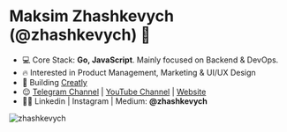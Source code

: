 <h1 align="left">Maksim Zhashkevych (@zhashkevych) 👋</h1>

- 💻 Core Stack: **Go, JavaScript**. Mainly focused on Backend & DevOps.
- 🔥 Interested in Product Management, Marketing & UI/UX Design
- 🚀 Building <a href="http://creatly.me/?utm_source=github&utm_medium=readme&utm_campaign=profile" target="_blank">Creatly</a>
- 😌 <a href="https://t.me/zhashkevychdev"  target="blank">Telegram Channel</a> | <a href="https://www.youtube.com/channel/UCHF0TTrKzOASxt4aFByKpnQ"  target="blank">YouTube Channel</a> | <a href="https://zhashkevych.com/"  target="blank">Website</a>
- 👨‍💻 Linkedin | Instagram | Medium: **@zhashkevych**

<p>&nbsp;<img align="left" src="https://github-readme-stats.vercel.app/api?username=zhashkevych&show_icons=true&hide_title=true" alt="zhashkevych" /></p>
